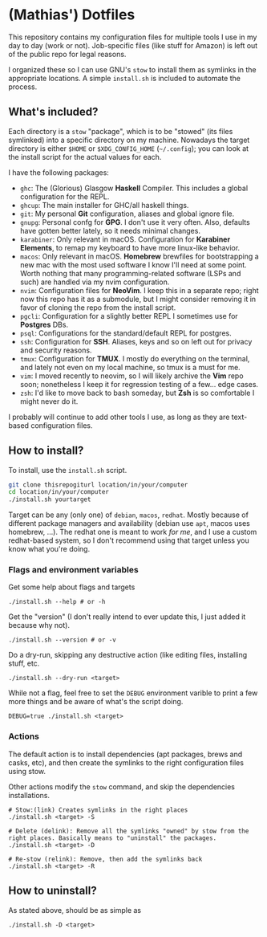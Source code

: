 # (Mathias') Dotfiles

This repository contains my configuration files for multiple tools I use in my day to day (work or not). Job-specific files (like stuff for Amazon) is left out of the public repo for legal reasons.

I organized these so I can use GNU's `stow` to install them as symlinks in the appropriate locations. A simple `install.sh` is included to automate the process.


## What's included?

Each directory is a `stow` "package", which is to be "stowed" (its files symlinked) into a specific directory on my machine. Nowadays the target directory is either `$HOME` or `$XDG_CONFIG_HOME` (`~/.config`); you can look at the install script for the actual values for each.

I have the following packages:

- `ghc`: The (Glorious) Glasgow **Haskell** Compiler. This includes a global configuration for the REPL.
- `ghcup`: The main installer for GHC/all haskell things.
- `git`: My personal **Git** configuration, aliases and global ignore file. 
- `gnupg`: Personal confg for **GPG**. I don't use it very often. Also, defaults have gotten better lately, so it needs minimal changes.
- `karabiner`: Only relevant in macOS. Configuration for **Karabiner Elements**, to remap my keyboard to have more linux-like behavior.
- `macos`: Only relevant in macOS. **Homebrew** brewfiles for bootstrapping a new mac with the most used software I know I'll need at some point. Worth nothing that many programming-related software (LSPs and such) are handled via my nvim configuration.
- `nvim`: Configuration files for **NeoVim**. I keep this in a separate repo; right now this repo has it as a submodule, but I might consider removing it in favor of cloning the repo from the install script.
- `pgcli`: Configuration for a slightly better REPL I sometimes use for **Postgres** DBs.
- `psql`: Configurations for the standard/default REPL for postgres.
- `ssh`: Configuration for **SSH**. Aliases, keys and so on left out for privacy and security reasons.
- `tmux`: Configuration for **TMUX**. I mostly do everything on the terminal, and lately not even on my local machine, so tmux is a must for me.
- `vim`: I moved recently to neovim, so I will likely archive the **Vim** repo soon; nonetheless I keep it for regression testing of a few... edge cases.
- `zsh`: I'd like to move back to bash someday, but **Zsh** is so comfortable I might never do it. 

I probably will continue to add other tools I use, as long as they are text-based configuration files.


## How to install?

To install, use the `install.sh` script.

```sh
git clone thisrepogiturl location/in/your/computer
cd location/in/your/computer
./install.sh yourtarget
```

Target can be any (only one) of `debian`, `macos`, `redhat`. Mostly because of different package managers and availability (debian use `apt`, macos uses homebrew, ...). The redhat one is meant to work _for me_, and I use a custom redhat-based system, so I don't recommend using that target unless you know what you're doing.

### Flags and environment variables

Get some help about flags and targets

```
./install.sh --help # or -h
```

Get the "version" (I don't really intend to ever update this, I just added it because why not).

```
./install.sh --version # or -v
```

Do a dry-run, skipping any destructive action (like editing files, installing stuff, etc.

```
./install.sh --dry-run <target>
```

While not a flag, feel free to set the `DEBUG` environment varible to print a few more things and be aware of what's the script doing.

```
DEBUG=true ./install.sh <target>
```

### Actions

The default action is to install dependencies (apt packages, brews and casks, etc), and then create the symlinks to the right configuration files using stow.

Other actions modify the `stow` command, and skip the dependencies installations.

```
# Stow:(link) Creates symlinks in the right places
./install.sh <target> -S

# Delete (delink): Remove all the symlinks "owned" by stow from the right places. Basically means to "uninstall" the packages.
./install.sh <target> -D

# Re-stow (relink): Remove, then add the symlinks back
./install.sh <target> -R
```


## How to uninstall?

As stated above, should be as simple as 

```
./install.sh -D <target>
```
